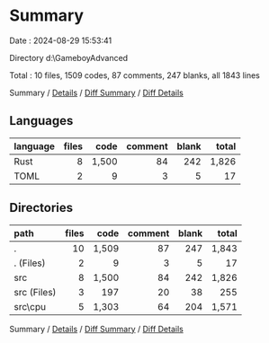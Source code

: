 # Summary

Date : 2024-08-29 15:53:41

Directory d:\\GameboyAdvanced

Total : 10 files,  1509 codes, 87 comments, 247 blanks, all 1843 lines

Summary / [Details](details.md) / [Diff Summary](diff.md) / [Diff Details](diff-details.md)

## Languages
| language | files | code | comment | blank | total |
| :--- | ---: | ---: | ---: | ---: | ---: |
| Rust | 8 | 1,500 | 84 | 242 | 1,826 |
| TOML | 2 | 9 | 3 | 5 | 17 |

## Directories
| path | files | code | comment | blank | total |
| :--- | ---: | ---: | ---: | ---: | ---: |
| . | 10 | 1,509 | 87 | 247 | 1,843 |
| . (Files) | 2 | 9 | 3 | 5 | 17 |
| src | 8 | 1,500 | 84 | 242 | 1,826 |
| src (Files) | 3 | 197 | 20 | 38 | 255 |
| src\\cpu | 5 | 1,303 | 64 | 204 | 1,571 |

Summary / [Details](details.md) / [Diff Summary](diff.md) / [Diff Details](diff-details.md)